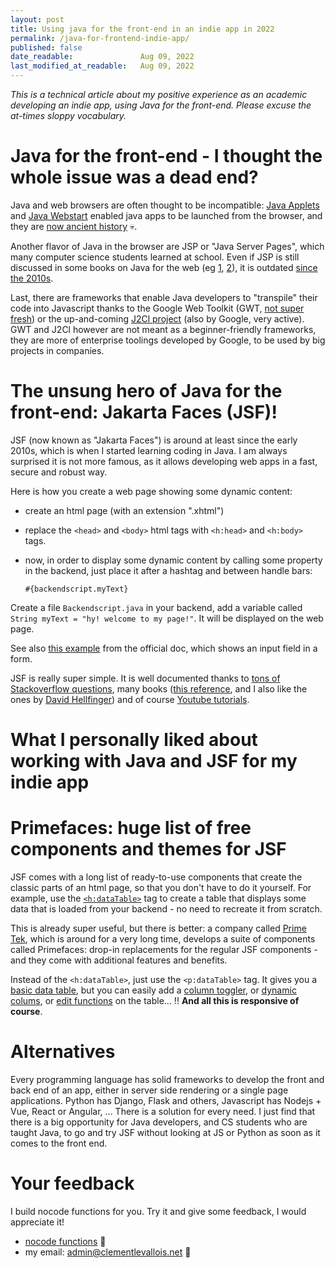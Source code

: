 ```yaml
---
layout: post
title: Using java for the front-end in an indie app in 2022
permalink: /java-for-frontend-indie-app/
published: false
date_readable:               Aug 09, 2022
last_modified_at_readable:   Aug 09, 2022
---
```


*This is a technical article about my positive experience as an academic developing an indie app, using Java for the front-end.
Please excuse the at-times sloppy vocabulary.*

# Java for the front-end - I thought the whole issue was a dead end?

Java and web browsers are often thought to be incompatible: [Java Applets](https://en.wikipedia.org/wiki/Java_applet) and [Java Webstart](https://en.wikipedia.org/wiki/Java_Web_Start) enabled java apps to be launched from the browser, and they are [now ancient history](https://www.slideshare.net/HendrikEbbers/java-webstart-is-dead-what-should-we-do-now) 💀.

Another flavor of Java in the browser are JSP or "Java Server Pages", which many computer science students learned at school.
Even if JSP is still discussed in some books on Java for the web (eg [1](https://www.amazon.com/Java-Jakarta-Recipes-Problem-Solution-Enterprise-ebook/dp/B0B6Z9JTNH), [2](https://www.amazon.com/Beginning-Jakarta-Web-Development-Applications/dp/1484258657)), it is outdated [since the 2010s](https://odoepner.wordpress.com/2015/03/11/is-jsp-an-unsupported-deprecated-part-of-jee/).

Last, there are frameworks that enable Java developers to "transpile" their code into Javascript thanks to the Google Web Toolkit (GWT, [not super fresh](https://groups.google.com/g/google-web-toolkit/c/FeEI0Rl7cyw/m/OU0HHvxtBQAJ?pli=1)) or the up-and-coming [J2Cl project](https://github.com/google/j2cl) (also by Google, very active).
GWT and J2Cl however are not meant as a beginner-friendly frameworks, they are more of enterprise toolings developed by Google, to be used by big projects in companies.

# The unsung hero of Java for the front-end: Jakarta Faces (JSF)!

JSF (now known as "Jakarta Faces") is around at least since the early 2010s, which is when I started learning coding in Java. I am always surprised it is not more famous, as it allows developing web apps in a fast, secure and robust way.

Here is how you create a web page showing some dynamic content:

- create an html page (with an extension ".xhtml")
- replace the `<head>` and `<body>` html tags with `<h:head>` and `<h:body>` tags.
- now, in order to display some dynamic content by calling some property in the backend, just place it after a hashtag and between handle bars:

  `#{backendscript.myText}`
  
Create a file `Backendscript.java` in your backend, add a variable called `String myText = "hy! welcome to my page!"`. It will be displayed on the web page.

See also [this example](https://eclipse-ee4j.github.io/jakartaee-tutorial/#a-web-module-that-uses-jakarta-faces-technology-the-hello1-example) from the official doc, which shows an input field in a form.

JSF is really super simple. It is well documented thanks to [tons of Stackoverflow questions](https://stackoverflow.com/questions/tagged/jsf), many books ([this reference](https://link.springer.com/book/10.1007/978-1-4842-7310-4), and I also like the ones by [David Hellfinger](https://www.amazon.fr/Java-Application-Development-Enterprise-applications-ebook/dp/B072MFGRVF)) and of course [Youtube tutorials](https://www.youtube.com/watch?v=-Jbuy8aaLVA).

# What I personally liked about working with Java and JSF for my indie app



# Primefaces: huge list of free components and themes for JSF

JSF comes with a long list of ready-to-use components that create the classic parts of an html page, so that you don't have to do it yourself.
For example, use the [`<h:dataTable>`](https://www.javatpoint.com/jsf-datatable) tag to create a table that displays some data that is loaded from your backend - no need to recreate it from scratch.

This is already super useful, but there is better: a company called [Prime Tek](https://www.primefaces.org/), which is around for a very long time, develops a suite of components called Primefaces: drop-in replacements for the regular JSF components - and they come with additional features and benefits.

Instead of the `<h:dataTable>`, just use the `<p:dataTable>` tag. It gives you a [basic data table](https://www.primefaces.org/showcase/ui/data/datatable/basic.xhtml), but you can easily add a [column toggler](https://www.primefaces.org/showcase/ui/data/datatable/columnToggler.xhtml), or [dynamic colums](https://www.primefaces.org/showcase/ui/data/datatable/columns.xhtml), or [edit functions](https://www.primefaces.org/showcase/ui/data/datatable/edit.xhtml) on the table... !! **And all this is responsive of course**.

# Alternatives

Every programming language has solid frameworks to develop the front and back end of an app, either in server side rendering or a single page applications. Python has Django, Flask and others, Javascript has Nodejs + Vue, React or Angular, ... There is a solution for every need. I just find that there is a big opportunity for Java developers, and CS students who are taught Java, to go and try JSF without looking at JS or Python as soon as it comes to the front end.






# Your feedback
I build nocode functions for you. Try it and give some feedback, I would appreciate it!

* [nocode functions](https://nocodefunctions.com) 🔎
* my email: [admin@clementlevallois.net](mailto:admin@clementlevallois.net) 📧
